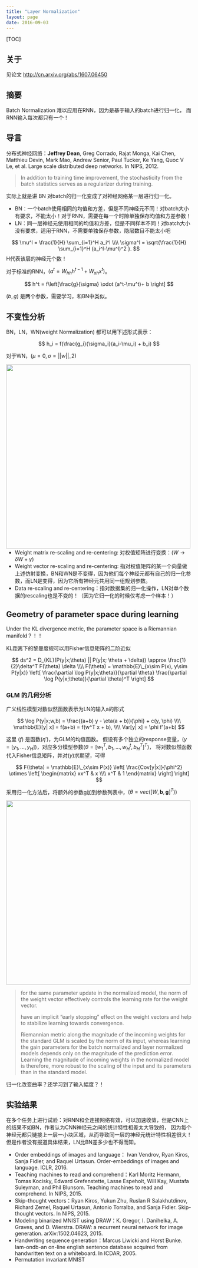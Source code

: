 ```yaml
---
title: "Layer Normalization"
layout: page
date: 2016-09-03
---
```

[TOC]

## 关于
见论文 <http://cn.arxiv.org/abs/1607.06450>

## 摘要
Batch Normalization 难以应用在RNN，因为是基于输入的batch进行归一化，
而RNN输入每次都只有一个！

## 导言
分布式神经网络：**Jeffrey Dean**, Greg Corrado, Rajat Monga, Kai Chen, Matthieu Devin, Mark Mao, Andrew Senior, Paul Tucker, Ke Yang, Quoc V Le, et al. Large scale distributed deep networks. In NIPS, 2012.

> In addition to training time improvement, the stochasticity from the batch statistics serves as a regularizer during training.

实际上就是讲 BN 对batch的归一化变成了对神经网络某一层进行归一化。

- BN：一个batch使用相同的均值和方差，但是不同神经元不同！对batch大小有要求，不能太小！对于RNN，需要在每一个时隙单独保存均值和方差参数！
- LN：同一层神经元使用相同的均值和方差，但是不同样本不同！对batch大小没有要求，适用于RNN，不需要单独保存参数，隐层数目不能太小吧

$$
\mu^l = \frac{1}{H} \sum_{i=1}^H a_i^l \\\\
\sigma^l = \sqrt{\frac{1}{H} \sum_{i=1}^H (a_i^l-\mu^l)^2 }.
$$
H代表该层的神经元个数！

对于标准的RNN，$(a^t = W_{hh}h^{t-1} + W_{xh} x^t)$。

$$
h^t = f\left[\frac{g}{\sigma} \odot (a^t-\mu^t)+ b \right]
$$

$(b, g)$ 是两个参数，需要学习，和BN中类似。

## 不变性分析
BN，LN，WN(weight Normalization) 都可以用下述形式表示：

$$
h_i = f(\frac{g_i}{\sigma_i}(a_i-\mu_i) + b_i)
$$

对于WN，$(\mu=0, \sigma = || w||\_2)$

<img src="/wiki/static/images/bn-ln-wn.png" style="width:500px; float:left;" />

- Weight matrix re-scaling and re-centering: 对权值矩阵进行变换：$(W \rightarrow \delta W + \gamma)$
- Weight vector re-scaling and re-centering: 指对权值矩阵的某一个向量做上述仿射变换，BN和WN是不变得，因为他们每个神经元都有自己的归一化参数，而LN是变得，因为它所有神经元共用同一组规划参数。
- Data re-scaling and re-centering：指对数据集的归一化操作，LN对单个数据的rescaling也是不变的！（因为它归一化的时候仅考虑一个样本！）

## Geometry of parameter space during learning
Under the KL divergence metric, the parameter space is a Riemannian manifold？！！

KL距离下的黎曼度规可以用Fisher信息矩阵的二阶近似

$$
ds^2 = D_{KL}(P(y|x;\theta) || P(y|x; \theta + \delta)) \approx \frac{1}{2}\delta^T F(\theta) \delta \\\\
F(\theta) = \mathbb{E}\_{x\sim P(x), y\sim P(y|x)} \left[  \frac{\partial \log P(y|x;\theta)}{\partial \theta} \frac{\partial \log P(y|x;\theta)}{\partial \theta}^T \right]
$$

### GLM 的几何分析
广义线性模型对数似然函数表示为LN的输入a的形式

$$
\log P(y|x;w,b) = \frac{(a+b) y - \eta(a + b)}{\phi} + c(y, \phi)  \\\\
\mathbb{E}[y| x] = f(a+b)  =  f(w^T x + b), \\\\
Var[y| x] = \phi f'(a+b)
$$

这里 $(f)$ 是函数$(\eta')$，为GLM的均值函数。
假设有多个独立的response变量，$(y = [y_1, ..., y_H])$，对应多分模型参数$(\theta = [w_1^T, b_1, ..., w_H^t, b_H^T]^T)$，
将对数似然函数代入Fisher信息矩阵，并对$(y)$求期望，可得

$$
F(\theta) = \mathbb{E}\_{x\sim P(x)} \left[  \frac{Cov[y|x]}{\phi^2} \otimes \left[ \begin{matrix}
            xx^T & x \\\\
            x^T & 1  
        \end{matrix} \right] \right]
$$

采用归一化方法后，将额外的参数g加到参数列表中，$(\theta = vec([W, \mathbf{b}, \mathbf{g}]^T))$

<img src="/wiki/static/images/ln-fisher-matrix.png" style="width:500px;" />

> for the same parameter update in the normalized model, the norm of the weight vector effectively controls the learning rate for the weight vector.
>
> have an implicit “early stopping” effect on the weight vectors and help to stabilize learning towards convergence.
>
> Riemannian metric along the magnitude of the incoming weights for the standard GLM is scaled by the norm of its input, whereas learning the gain parameters for the batch normalized and layer normalized models depends only on the magnitude of the prediction error. Learning the magnitude of incoming weights in the normalized model is therefore, more robust to the scaling of the input and its parameters than in the standard model.

归一化改变曲率？还学习到了输入幅度？！

## 实验结果
在多个任务上进行试验：对RNN和全连接网络有效，可以加速收敛，但是CNN上的结果不如BN，作者认为CNN神经元之间的统计特性相差太大导致的，
因为每个神经元都只链接上一层一小块区域，从而导致同一层的神经元统计特性相差很大！但是作者没有报道具体结果，LN比BN差多少也不得而知。


- Order embeddings of images and language： Ivan Vendrov, Ryan Kiros, Sanja Fidler, and Raquel Urtasun. Order-embeddings of images and language.
ICLR, 2016.
- Teaching machines to read and comprehend：Karl Moritz Hermann, Tomas Kocisky, Edward Grefenstette, Lasse Espeholt, Will Kay, Mustafa Suleyman,
and Phil Blunsom. Teaching machines to read and comprehend. In NIPS, 2015.
- Skip-thought vectors：Ryan Kiros, Yukun Zhu, Ruslan R Salakhutdinov, Richard Zemel, Raquel Urtasun, Antonio Torralba, and Sanja
Fidler. Skip-thought vectors. In NIPS, 2015.
- Modeling binarized MNIST using DRAW：K. Gregor, I. Danihelka, A. Graves, and D. Wierstra. DRAW: a recurrent neural network for image generation. arXiv:1502.04623, 2015.
- Handwriting sequence generation：Marcus Liwicki and Horst Bunke. Iam-ondb-an on-line english sentence database acquired from handwritten text on a whiteboard. In ICDAR, 2005.
- Permutation invariant MNIST
